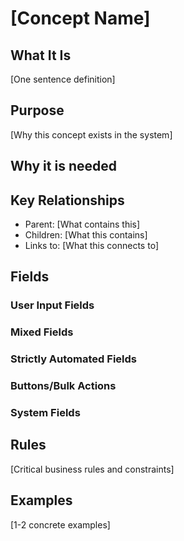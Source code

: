 # [Concept Name]

## What It Is
[One sentence definition]

## Purpose
[Why this concept exists in the system]

## Why it is needed 

## Key Relationships
- Parent: [What contains this]
- Children: [What this contains]
- Links to: [What this connects to]

## Fields
<!-- Use - **Name** (Type): description-->
<!-- For instance - **Amount** (Money): Amount needed for this recipient -->

### User Input Fields

### Mixed Fields

### Strictly Automated Fields

### Buttons/Bulk Actions

### System Fields


## Rules
[Critical business rules and constraints]

## Examples
[1-2 concrete examples]